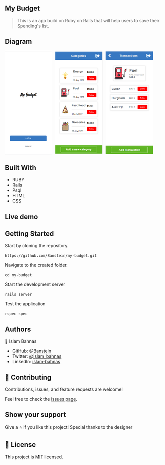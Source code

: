## My Budget

> This is an app build on Ruby on Rails that will help users to save their Spending's list.

## Diagram

<p style="display: flex; align-items: center; gap: 10px">
  <img src="img/screen_1.png" width="30%" />
  <img src="img/screen_2.png" width="30%" />
  <img src="img/screen_3.png" width="30%" />
</p>


## Built With

- RUBY
- Rails
- Psql
- HTML
- CSS

## Live demo



## Getting Started

Start by cloning the repository.

`https://github.com/Banstein/my-budget.git`

Navigate to the created folder.

`cd my-budget`

Start the development server

`rails server`

Test the application

`rspec spec`

## Authors

👤 Islam Bahnas

- GitHub: [@Banstein](https://github.com/Banstein)
- Twitter: [@islam_bahnas](https://twitter.com/islam_bahnas)
- LinkedIn: [islam-bahnas](www.linkedin.com/in/islam-bahnas)

## 🤝 Contributing

Contributions, issues, and feature requests are welcome!

Feel free to check the [issues page](https://github.com/Banstein/my-budget/issues).

## Show your support

Give a ⭐ if you like this project!
Special thanks to the designer

## 📝 License

This project is [MIT](./MIT.md) licensed.
